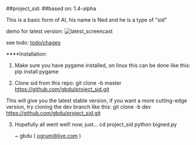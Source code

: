 ##project_sid:
##based on: 1.4-alpha

This is a basic form of AI, his name is Ned and he is a type of "sid"


demo for latest version:
![latest_screencast](/screencasts/latest.gif)

see todo:
[todo/chages](TODO.md)


****Installation:

1. Make sure you have pygame installed, on linux this can be done like this:
            pip install pygame

2. Clone sid from this repo:
            git clone -b master https://github.com/gbdu/project_sid.git
    
This will give you the latest stable version, if you want a more cutting-edge
version, try cloning the dev branch like this:
            git clone -b dev https://github.com/gbdu/project_sid.git

3. Hopefully all went well! now, just...
            cd project_sid
            python bigned.py

    
    ~ gbdu ( ogrum@live.com )
    
